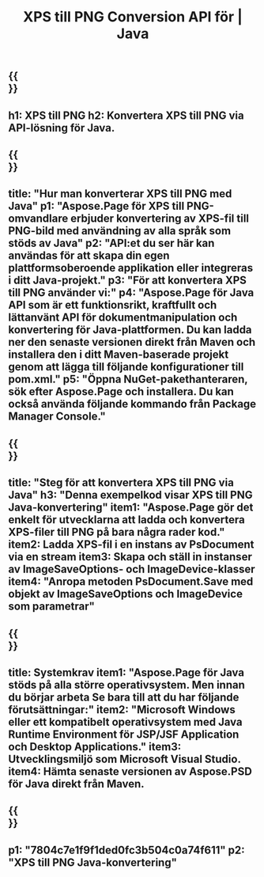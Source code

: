 ﻿---
translation: true
template: /_templates/_conversion-child-java.md
title: XPS till PNG Conversion API för | Java
url: /java/conversion/xps-to-png/
description: Exempel på Java-konverteringskod för XPS-format till PNG-fil. Använd den här exempelkoden för att konvertera XPS till PNG inom alla Java-baserade webb- eller skrivbordsapplikationer.
informat: XPS
outformat: PNG
otherformats: EPS PS
---

{{<section banner>}}
---
h1: XPS till PNG
h2: Konvertera XPS till PNG via API-lösning för Java.
---

{{<section overview>}}
---
title: "Hur man konverterar XPS till PNG med Java"
p1: "Aspose.Page för XPS till PNG-omvandlare erbjuder konvertering av XPS-fil till PNG-bild med användning av alla språk som stöds av Java"
p2: "API:et du ser här kan användas för att skapa din egen plattformsoberoende applikation eller integreras i ditt Java-projekt."
p3: "För att konvertera XPS till PNG använder vi:"
p4: "Aspose.Page för Java API som är ett funktionsrikt, kraftfullt och lättanvänt API för dokumentmanipulation och konvertering för Java-plattformen. Du kan ladda ner den senaste versionen direkt från Maven och installera den i ditt Maven-baserade projekt genom att lägga till följande konfigurationer till pom.xml."
p5: "Öppna NuGet-pakethanteraren, sök efter Aspose.Page och installera. Du kan också använda följande kommando från Package Manager Console."
---

{{<section feature1>}}
---
title: "Steg för att konvertera XPS till PNG via Java"
h3: "Denna exempelkod visar XPS till PNG Java-konvertering"
item1: "Aspose.Page gör det enkelt för utvecklarna att ladda och konvertera XPS-filer till PNG på bara några rader kod."
item2: Ladda XPS-fil i en instans av PsDocument via en stream
item3: Skapa och ställ in instanser av ImageSaveOptions- och ImageDevice-klasser
item4: "Anropa metoden PsDocument.Save med objekt av ImageSaveOptions och ImageDevice som parametrar"
---

{{<section feature2>}}
---
title: Systemkrav
item1: "Aspose.Page för Java stöds på alla större operativsystem. Men innan du börjar arbeta Se bara till att du har följande förutsättningar:"
item2: "Microsoft Windows eller ett kompatibelt operativsystem med Java Runtime Environment för JSP/JSF Application och Desktop Applications."
item3: Utvecklingsmiljö som Microsoft Visual Studio.
item4: Hämta senaste versionen av Aspose.PSD för Java direkt från Maven.
---

{{<section gist>}}
---
p1: "7804c7e1f9f1ded0fc3b504c0a74f611"
p2: "XPS till PNG Java-konvertering"
---

